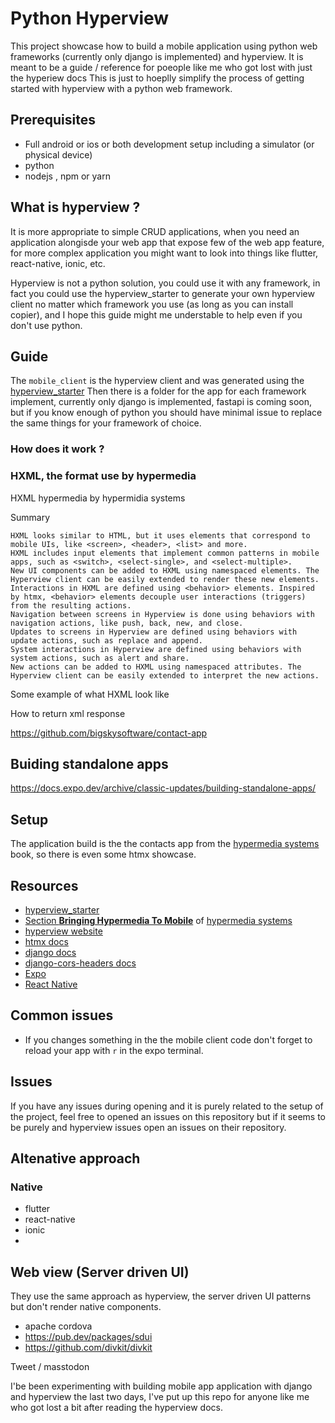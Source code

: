 # Python Hyperview

This project showcase how to build a mobile application using python web frameworks (currently only django is
implemented) and hyperview. It is meant to be
a guide / reference for poeople like me who got lost with just the hyperiew docs
This is just to hoeplly simplify the process of getting started with hyperview with a python web framework.

## Prerequisites

- Full android or ios or both development setup including a simulator (or physical device)
- python
- nodejs , npm or yarn

## What is hyperview ?

It is more appropriate to simple CRUD applications, when you need an application alongisde your web app that expose few
of the
web app feature, for more complex application you might want to look into things like flutter, react-native, ionic, etc.

Hyperview is not a python solution, you could use it with any framework, in fact you could use the hyperview_starter to
generate your own hyperview client no matter which framework you use (as long as you can install copier), and I hope
this
guide might me understable to help even if you don't use python.



## Guide

The `mobile_client` is the hyperview client and was generated using
the [hyperview_starter](https://github.com/Tobi-De/hyperview_starter)
Then there is a folder for the app for each framework implement, currently only django is implemented, fastapi is coming
soon, but if you know
enough of python you should have minimal issue to replace the same things for your framework of choice.


### How does it work ?

### HXML, the format use by hypermedia

HXML hypermedia by hypermidia systems


Summary

    HXML looks similar to HTML, but it uses elements that correspond to mobile UIs, like <screen>, <header>, <list> and more.
    HXML includes input elements that implement common patterns in mobile apps, such as <switch>, <select-single>, and <select-multiple>.
    New UI components can be added to HXML using namespaced elements. The Hyperview client can be easily extended to render these new elements.
    Interactions in HXML are defined using <behavior> elements. Inspired by htmx, <behavior> elements decouple user interactions (triggers) from the resulting actions.
    Navigation between screens in Hyperview is done using behaviors with navigation actions, like push, back, new, and close.
    Updates to screens in Hyperview are defined using behaviors with update actions, such as replace and append.
    System interactions in Hyperview are defined using behaviors with system actions, such as alert and share.
    New actions can be added to HXML using namespaced attributes. The Hyperview client can be easily extended to interpret the new actions.

Some example of what HXML look like

How to return xml response

https://github.com/bigskysoftware/contact-app

## Buiding standalone apps

https://docs.expo.dev/archive/classic-updates/building-standalone-apps/

## Setup

The application build is the the contacts app from the [hypermedia systems](https://hypermedia.systems/) book, so there
is even
some htmx showcase.

## Resources

- [hyperview_starter](https://github.com/Tobi-De/hyperview_starter)
- [Section **Bringing Hypermedia To Mobile**](https://hypermedia.systems/book/hyperview-a-mobile-hypermedia/)
  of [hypermedia systems](https://hypermedia.systems/)
- [hyperview website](https://hyperview.org/)
- [htmx docs](https://htmx.org/)
- [django docs](https://docs.djangoproject.com/)
- [django-cors-headers docs](https://github.com/adamchainz/django-cors-headers)
- [Expo](https://expo.dev/)
- [React Native](https://reactnative.dev/)

## Common issues

- If you changes something in the the mobile client code don't forget to reload your app with `r` in the expo terminal.

## Issues

If you have any issues during opening and it is purely related to the setup of the project, feel free to opened an
issues on this repository
but if it seems to be purely and hyperview issues open an issues on their repository.

## Altenative approach

### Native

- flutter
- react-native
- ionic
-

## Web view (Server driven UI)

They use the same approach as hyperview, the server driven UI patterns but don't render native components.

- apache cordova
- https://pub.dev/packages/sdui
- https://github.com/divkit/divkit

Tweet / masstodon

I'be been experimenting with building mobile app application with django and hyperview the last two days, I've put up
this repo
for anyone like me who got lost a bit after reading the hyperview docs.